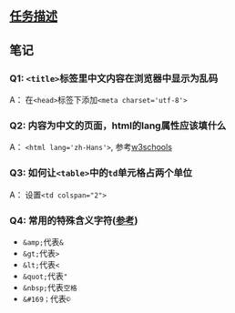 ## [任务描述](http://ife.baidu.com/course/detail/id/90)

## 笔记
### Q1: `<title>`标签里中文内容在浏览器中显示为乱码
A： 在`<head>`标签下添加`<meta charset='utf-8'>`

### Q2: 内容为中文的页面，html的lang属性应该填什么
A： `<html lang='zh-Hans'>`, 参考[w3schools](https://www.w3schools.com/tags/ref_language_codes.asp)

### Q3: 如何让`<table>`中的`td`单元格占两个单位
A： 设置`<td colspan="2">`

### Q4: 常用的特殊含义字符([参考](https://www.toptal.com/designers/htmlarrows/))
- `&amp;`代表`&`
- `&gt;`代表`>`
- `&lt;`代表`<`
- `&quot;`代表`"`
- `&nbsp;`代表`空格`
- `&#169；`代表`©`